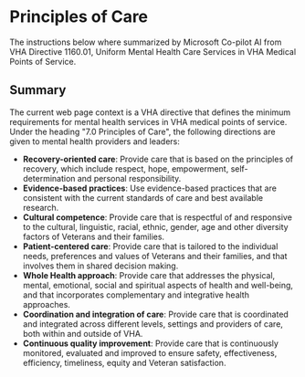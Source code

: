# Principles of Care

The instructions below where summarized by Microsoft Co-pilot AI from VHA Directive 1160.01, Uniform Mental Health Care Services in VHA Medical Points of Service.

## Summary

The current web page context is a VHA directive that defines the minimum requirements for mental health services in VHA medical points of service. Under the heading "7.0 Principles of Care", the following directions are given to mental health providers and leaders:

- **Recovery-oriented care**: Provide care that is based on the principles of recovery, which include respect, hope, empowerment, self-determination and personal responsibility.
-	**Evidence-based practices**: Use evidence-based practices that are consistent with the current standards of care and best available research.
-	**Cultural competence**: Provide care that is respectful of and responsive to the cultural, linguistic, racial, ethnic, gender, age and other diversity factors of Veterans and their families.
-	**Patient-centered care**: Provide care that is tailored to the individual needs, preferences and values of Veterans and their families, and that involves them in shared decision making.
-	**Whole Health approach**: Provide care that addresses the physical, mental, emotional, social and spiritual aspects of health and well-being, and that incorporates complementary and integrative health approaches.
-	**Coordination and integration of care**: Provide care that is coordinated and integrated across different levels, settings and providers of care, both within and outside of VHA.
-	**Continuous quality improvement**: Provide care that is continuously monitored, evaluated and improved to ensure safety, effectiveness, efficiency, timeliness, equity and Veteran satisfaction.
